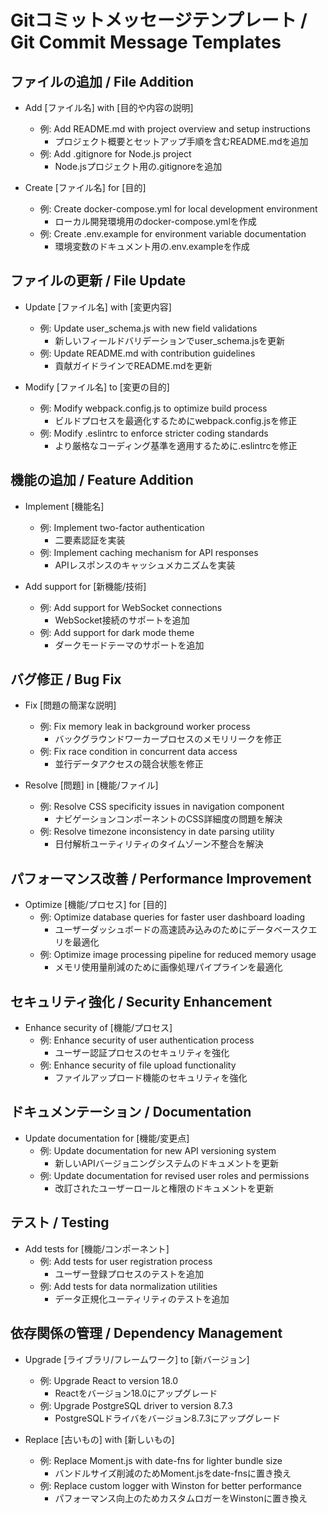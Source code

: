 # Gitコミットメッセージテンプレート / Git Commit Message Templates

## ファイルの追加 / File Addition

* Add [ファイル名] with [目的や内容の説明]
  - 例: Add README.md with project overview and setup instructions
    - プロジェクト概要とセットアップ手順を含むREADME.mdを追加
  - 例: Add .gitignore for Node.js project
    - Node.jsプロジェクト用の.gitignoreを追加

* Create [ファイル名] for [目的]
  - 例: Create docker-compose.yml for local development environment
    - ローカル開発環境用のdocker-compose.ymlを作成
  - 例: Create .env.example for environment variable documentation
    - 環境変数のドキュメント用の.env.exampleを作成

## ファイルの更新 / File Update

* Update [ファイル名] with [変更内容]
  - 例: Update user_schema.js with new field validations
    - 新しいフィールドバリデーションでuser_schema.jsを更新
  - 例: Update README.md with contribution guidelines
    - 貢献ガイドラインでREADME.mdを更新

* Modify [ファイル名] to [変更の目的]
  - 例: Modify webpack.config.js to optimize build process
    - ビルドプロセスを最適化するためにwebpack.config.jsを修正
  - 例: Modify .eslintrc to enforce stricter coding standards
    - より厳格なコーディング基準を適用するために.eslintrcを修正

## 機能の追加 / Feature Addition

* Implement [機能名]
  - 例: Implement two-factor authentication
    - 二要素認証を実装
  - 例: Implement caching mechanism for API responses
    - APIレスポンスのキャッシュメカニズムを実装

* Add support for [新機能/技術]
  - 例: Add support for WebSocket connections
    - WebSocket接続のサポートを追加
  - 例: Add support for dark mode theme
    - ダークモードテーマのサポートを追加

## バグ修正 / Bug Fix

* Fix [問題の簡潔な説明]
  - 例: Fix memory leak in background worker process
    - バックグラウンドワーカープロセスのメモリリークを修正
  - 例: Fix race condition in concurrent data access
    - 並行データアクセスの競合状態を修正

* Resolve [問題] in [機能/ファイル]
  - 例: Resolve CSS specificity issues in navigation component
    - ナビゲーションコンポーネントのCSS詳細度の問題を解決
  - 例: Resolve timezone inconsistency in date parsing utility
    - 日付解析ユーティリティのタイムゾーン不整合を解決

## パフォーマンス改善 / Performance Improvement

* Optimize [機能/プロセス] for [目的]
  - 例: Optimize database queries for faster user dashboard loading
    - ユーザーダッシュボードの高速読み込みのためにデータベースクエリを最適化
  - 例: Optimize image processing pipeline for reduced memory usage
    - メモリ使用量削減のために画像処理パイプラインを最適化

## セキュリティ強化 / Security Enhancement

* Enhance security of [機能/プロセス]
  - 例: Enhance security of user authentication process
    - ユーザー認証プロセスのセキュリティを強化
  - 例: Enhance security of file upload functionality
    - ファイルアップロード機能のセキュリティを強化

## ドキュメンテーション / Documentation

* Update documentation for [機能/変更点]
  - 例: Update documentation for new API versioning system
    - 新しいAPIバージョニングシステムのドキュメントを更新
  - 例: Update documentation for revised user roles and permissions
    - 改訂されたユーザーロールと権限のドキュメントを更新

## テスト / Testing

* Add tests for [機能/コンポーネント]
  - 例: Add tests for user registration process
    - ユーザー登録プロセスのテストを追加
  - 例: Add tests for data normalization utilities
    - データ正規化ユーティリティのテストを追加

## 依存関係の管理 / Dependency Management

* Upgrade [ライブラリ/フレームワーク] to [新バージョン]
  - 例: Upgrade React to version 18.0
    - Reactをバージョン18.0にアップグレード
  - 例: Upgrade PostgreSQL driver to version 8.7.3
    - PostgreSQLドライバをバージョン8.7.3にアップグレード

* Replace [古いもの] with [新しいもの]
  - 例: Replace Moment.js with date-fns for lighter bundle size
    - バンドルサイズ削減のためMoment.jsをdate-fnsに置き換え
  - 例: Replace custom logger with Winston for better performance
    - パフォーマンス向上のためカスタムロガーをWinstonに置き換え

